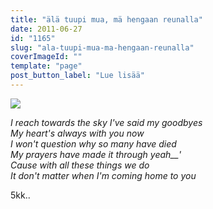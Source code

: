```yaml
---
title: "älä tuupi mua, mä hengaan reunalla"
date: 2011-06-27
id: "1165"
slug: "ala-tuupi-mua-ma-hengaan-reunalla"
coverImageId: ""
template: "page"
post_button_label: "Lue lisää"
---
```


[![](/images/IMG_1855.png)](http://4.bp.blogspot.com/-a3K7sgiAhFU/TgjvMrS4hkI/AAAAAAAAAG0/qrPfWkdjTLk/s1600/IMG_1855.png)

_I reach towards the sky I've said my goodbyes_  
_My heart's always with you now_  
_I won't question why so many have died_  
_My prayers have made it through yeah\_\_'_  
_Cause with all these things we do_  
_It don't matter when I'm coming home to you_

5kk..
